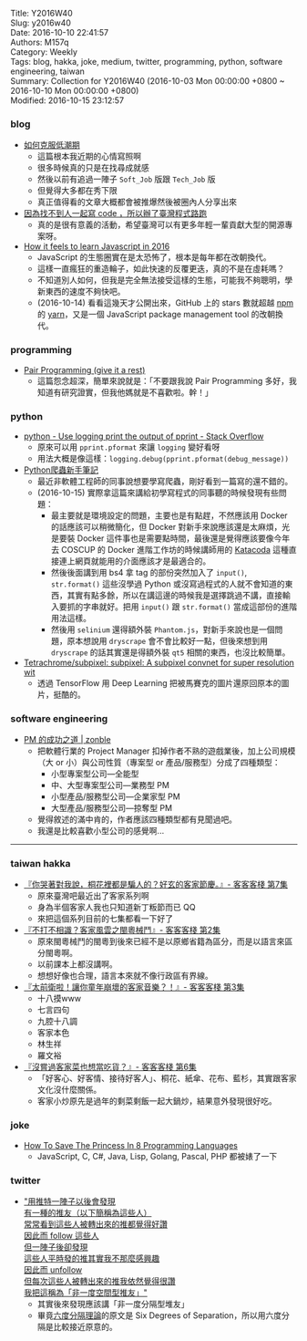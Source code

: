 Title: Y2016W40  
Slug: y2016w40  
Date: 2016-10-10 22:41:57  
Authors: M157q  
Category: Weekly  
Tags: blog, hakka, joke, medium, twitter, programming, python, software engineering, taiwan  
Summary: Collection for Y2016W40 (2016-10-03 Mon 00:00:00 +0800 ~ 2016-10-10 Mon 00:00:00 +0800)  
Modified: 2016-10-15 23:12:57  
  
  
### blog  
  
+ [如何克服低潮期](http://enginechang.logdown.com/posts/944578)  
    + 這篇根本我近期的心情寫照啊  
    + 很多時候真的只是在找尋成就感  
    + 然後以前有追過一陣子 `Soft_Job` 版跟 `Tech_Job` 版  
    + 但覺得大多都在秀下限  
    + 真正值得看的文章大概都會被推爆然後被圈內人分享出來  
+ [因為找不到人一起寫 code ，所以辦了臺灣程式路跑](https://nyllep.wordpress.com/2016/09/30/找不到人一起寫-code/)  
    + 真的是很有意義的活動，希望臺灣可以有更多年輕一輩貢獻大型的開源專案呀。  
+ [How it feels to learn Javascript in 2016](https://hackernoon.com/how-it-feels-to-learn-javascript-in-2016-d3a717dd577f?gi=7a4f7274c1de)  
    + JavaScript 的生態圈實在是太恐怖了，根本是每年都在改朝換代。  
    + 這樣一直瘋狂的重造輪子，如此快速的反覆更迭，真的不是在虛耗嗎？  
    + 不知道別人如何，但我是完全無法接受這樣的生態，可能我不夠聰明，學新東西的速度不夠快吧。  
    + (2016-10-14) 看看這幾天才公開出來，GitHub 上的 stars 數就超越 [npm](https://github.com/npm/npm) 的 [yarn](https://github.com/yarnpkg/yarn)，又是一個 JavaScript package management tool 的改朝換代。  
  
  
### programming  
  
+ [Pair Programming (give it a rest)](https://peniwize.wordpress.com/2013/11/17/pair-programming-give-it-a-rest/)  
    + 這篇怨念超深，簡單來說就是：「不要跟我說 Pair Programming 多好，我知道有研究證實，但我他媽就是不喜歡啦。幹！」  
  
  
### python  
  
+ [python - Use logging print the output of pprint - Stack Overflow](https://stackoverflow.com/questions/11093236/use-logging-print-the-output-of-pprint)  
    + 原來可以用 `pprint.pformat` 來讓 `logging` 變好看呀  
    + 用法大概是像這樣：`logging.debug(pprint.pformat(debug_message))`  
+ [Python爬蟲新手筆記](http://pala.tw/python-web-crawler/)  
    + 最近非軟體工程師的同事說想要學寫爬蟲，剛好看到一篇寫的還不錯的。  
    + (2016-10-15) 實際拿這篇來講給初學寫程式的同事聽的時候發現有些問題：  
        + 最主要就是環境設定的問題，主要也是有點趕，不然應該用 Docker 的話應該可以稍微簡化，但 Docker 對新手來說應該還是太麻煩，光是要裝 Docker 這件事也是需要點時間，最後還是覺得應該要像今年去 COSCUP 的 Docker 進階工作坊的時候講師用的 [Katacoda](https://www.katacoda.com/) 這種直接連上網頁就能用的介面應該才是最適合的。  
        + 然後後面講到用 bs4 拿 tag 的部份突然加入了 `input()`, `str.format()` 這些沒學過 Python 或沒寫過程式的人就不會知道的東西，其實有點多餘，所以在講這邊的時候我是選擇跳過不講，直接輸入要抓的字串就好。把用 `input()` 跟 `str.format()` 當成這部份的進階用法這樣。  
        + 然後用 `selinium` 還得額外裝 `Phantom.js`，對新手來說也是一個問題，原本想說用 `dryscrape` 會不會比較好一點，但後來想到用 `dryscrape` 的話其實還是得額外裝 `qt5` 相關的東西，也沒比較簡單。  
+ [Tetrachrome/subpixel: subpixel: A subpixel convnet for super resolution wit](https://github.com/Tetrachrome/subpixel)  
    + 透過 TensorFlow 用 Deep Learning 把被馬賽克的圖片還原回原本的圖片，挺酷的。  
  
  
### software engineering  
  
+ [PM 的成功之道 | zonble](https://zonble.net/archives/2016_10/1695.php)  
    + 把軟體行業的 Project Manager 扣掉作者不熟的遊戲業後，加上公司規模（大 or 小）與公司性質（專案型 or 產品/服務型）分成了四種類型：  
        + 小型專案型公司—全能型  
        + 中、大型專案型公司—業務型 PM  
        + 小型產品/服務型公司—企業家型 PM  
        + 大型產品/服務型公司—掠奪型 PM  
    + 覺得敘述的滿中肯的，作者應該四種類型都有見聞過吧。  
    + 我還是比較喜歡小型公司的感覺啊...  
  
  
---  
  
  
### taiwan hakka  
  
+ [『你哭著對我說，桐花裡都是騙人的？好玄的客家節慶。』- 客客客棧 第7集](https://www.youtube.com/watch?v=Sa0M_8juOVo&list=PLwItru4bLdHy8I9XTuCrFdToRlGv31eW8&index=8)  
    + 原來臺灣吧最近出了客家系列啊  
    + 身為半個客家人我也只知道新丁粄節而已 QQ  
    + 來把這個系列目前的七集都看一下好了  
+ [『不打不相識？客家風雲之閩粵械鬥』- 客客客棧 第2集](https://www.youtube.com/watch?v=rJiokRWb-bo&index=3&list=PLwItru4bLdHy8I9XTuCrFdToRlGv31eW8)  
    + 原來閩粵械鬥的閩粵到後來已經不是以原鄉省籍為區分，而是以語言來區分閩粵啊。  
    + 以前課本上都沒講啊。  
    + 想想好像也合理，語言本來就不像行政區有界線。  
+ [『太前衛啦！讓你童年崩壞的客家音樂？！』- 客客客棧 第3集](https://www.youtube.com/watch?v=47n3nAwvszM&list=PLwItru4bLdHy8I9XTuCrFdToRlGv31eW8&index=4)  
    + 十八摸www  
    + 七言四句  
    + 九腔十八調  
    + 客家本色  
    + 林生祥  
    + 羅文裕  
+ [『沒嘗過客家菜也想當吃貨？』- 客客客棧 第6集](https://www.youtube.com/watch?v=HEo3yYeg6rc&index=7&list=PLwItru4bLdHy8I9XTuCrFdToRlGv31eW8)  
    + 「好客心、好客情、接待好客人」、桐花、紙傘、花布、藍杉，其實跟客家文化沒什麼關係。  
    + 客家小炒原先是過年的剩菜剩飯一起大鍋炒，結果意外發現很好吃。  
  
  
### joke  
  
+ [How To Save The Princess In 8 Programming Languages](https://toggl.com/programming-princess)  
    + JavaScript, C, C#, Java, Lisp, Golang, Pascal, PHP 都被婊了一下  
  
  
### twitter  
  
+ ["用推特一陣子以後會發現  
有一種的推友（以下簡稱為這些人）  
常常看到這些人被轉出來的推都覺得好讚  
因此而 follow 這些人  
但一陣子後卻發現  
這些人平時發的推其實我不那麼感興趣  
因此而 unfollow  
但每次這些人被轉出來的推我依然覺得很讚  
我把這稱為「非一度空間型推友」"](https://twitter.com/M157q/status/784610434854813697)  
    + 其實後來發現應該講「非一度分隔型堆友」  
    + 畢竟[六度分隔理論](https://zh.wikipedia.org/zh-tw/%E5%85%AD%E5%BA%A6%E5%88%86%E9%9A%94%E7%90%86%E8%AE%BA)的原文是 Six Degrees of Separation，所以用六度分隔是比較接近原意的。  
